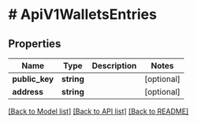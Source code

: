 # # ApiV1WalletsEntries

## Properties

Name | Type | Description | Notes
------------ | ------------- | ------------- | -------------
**public_key** | **string** |  | [optional] 
**address** | **string** |  | [optional] 

[[Back to Model list]](../../README.md#documentation-for-models) [[Back to API list]](../../README.md#documentation-for-api-endpoints) [[Back to README]](../../README.md)


